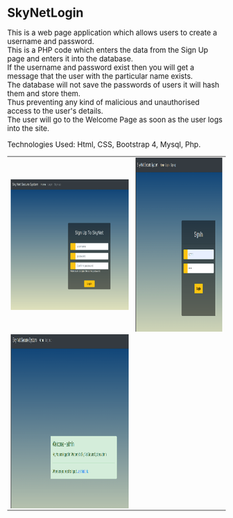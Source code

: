 # SkyNetLogin
<big>
This is a web page application which allows users to create a username and password.<br>
This is a PHP code which enters the data from the Sign Up page and enters it into the database.<br>
If the username and password exist then you will get a message that the user with the particular name exists.<br>
The database will not save the passwords of users it will hash them and store them. <br>
Thus preventing any kind of malicious and unauthorised access to the user's details.<br>
The user will go to the Welcome Page as soon as the user logs into the site.<br>

Technologies Used: Html, CSS, Bootstrap 4, Mysql, Php.<br>
  <table>
  <tr>
    <td><img src="pics/signup.png" align="center" height=300></td>
     <td><img src="pics/login.png" align="center" height=400></td>
    <tr>
      <td><img src="pics/welcome.png" align="center" height=400></td>
  </tr>
</big>
